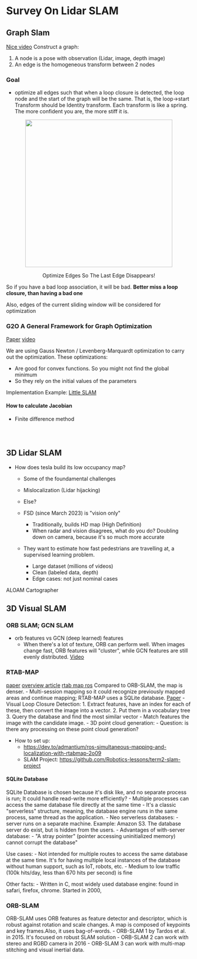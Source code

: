 # Survey On Lidar SLAM

## Graph Slam
[Nice video](https://www.bilibili.com/video/BV1ut4y1X7f7/?spm_id_from=333.337.search-card.all.click)
Construct a graph:
1. A node is a pose with observation (Lidar, image, depth image)
2. An edge is the homogeneous transform between 2 nodes

### Goal
- optimize all edges such that when a loop closure is detected, the loop node and the start of the graph 
will be the same. That is, the loop->start Transform should be Identity transform. Each transform is like
a spring. The more confident you are, the more stiff it is. 

<p align="center">
<img src="https://github.com/RicoJia/The-Dream-Robot/assets/39393023/268b8480-5cd7-4606-847d-1c3b5bf84d98" height="400" width="width"/>
<figcaption align="center">Optimize Edges So The Last Edge Disappears!</figcaption>
</p>

So if you have a bad loop association, it will be bad. **Better miss a loop closure, than having a bad one**

Also, edges of the current sliding window will be considered for optimization

### G2O A General Framework for Graph Optimization
[Paper](https://mengwenhe-cmu.github.io/Reading-Reports/Research/Localization/Graph_Optimization/g2o_A_General_Framework_for_Graph_Optimization/paper.pdf)
[video](https://www.bilibili.com/video/BV1Ca41167Sb/?spm_id_from=333.337.search-card.all.click)

We are using Gauss Newton / Levenberg-Marquardt optimization to carry out the optimization. These optimizations:
- Are good for convex functions. So you might not find the global minimum
- So they rely on the initial values of the parameters

Implementation Example: [Little SLAM](https://github.com/furo-org/LittleSLAM/tree/master/framework)

#### How to calculate Jacobian 
- Finite difference method
    ```


    
    ```

## 3D Lidar SLAM

- How does tesla build its low occupancy map?
    - Some of the foundamental challenges
    - Mislocalization (Lidar hijacking)
    - Else?
    - FSD (since March 2023) is "vision only"
        - Traditionally, builds HD map (High Definition)
        - When radar and vision disagrees, what do you do? Doubling down on camera, because it's so much more accurate

    - They want to estimate how fast pedestrians are travelling at, a supervised learning problem.
        - Large dataset (millions of videos)
        - Clean (labeled data, depth)
        - Edge cases: not just nominal cases

ALOAM
Cartographer

## 3D Visual SLAM
### ORB SLAM; GCN SLAM
- orb features vs GCN (deep learned) features
    - When there's a lot of texture, ORB can perform well. When images change fast, ORB features will "cluster", while GCN features 
    are still evenly distributed. [Video](https://www.bilibili.com/video/BV1ei4y1F7HV/?spm_id_from=333.337.search-card.all.click)
### RTAB-MAP
[paper](https://introlab.3it.usherbrooke.ca/mediawiki-introlab/images/7/7a/Labbe18JFR_preprint.pdf)
[overview article](https://shivachandrachary.medium.com/introduction-to-3d-slam-with-rtab-map-8df39da2d293)
[rtab map ros](https://github.com/introlab/rtabmap_ros)
Compared to ORB-SLAM, the map is denser. 
    - Multi-session mapping so it could recognize previously mapped areas and continue mapping; RTAB-MAP uses a SQLite database. [Paper](https://introlab.3it.usherbrooke.ca/mediawiki-introlab/images/e/eb/Labbe14-IROS.pdf)
    - Visual Loop Closure Detection:
        1. Extract features, have an index for each of these, then convert the image into a vector.
        2. Put them in a vocabulary tree
        3. Query the database and find the most similar vector
            - Match features the image with the candidate image.
    - 3D point cloud generation:
        - Question: is there any processing on these point cloud generation?

- How to set up:
    - https://dev.to/admantium/ros-simultaneous-mapping-and-localization-with-rtabmap-2o09
    - SLAM Project: https://github.com/Robotics-lessons/term2-slam-project


#### SQLite Database
SQLite Database is chosen because it's disk like, and no separate process is run; It could handle read-write more efficiently? 
    - Multiple processes can access the same database file directly at the same time
    - It's a classic "serverless" structure, meaning, the database engine runs in the same process, same thread as the application. 
    - Neo serverless databases: - server runs on a separate machine. Example: Amazon S3. The database server do exist, but is hidden from the users.
    - Advantages of with-server database:
        - "A stray pointer" (pointer accessing uninitialized memory) cannot corrupt the database"

Use cases:
    - Not intended for multiple routes to access the same database at the same time. It's for having multiple local instances of the database without human support, such as IoT, robots, etc.
    - Medium to low traffic (100k hits/day, less than 670 hits per second) is fine

Other facts:
    - Written in C, most widely used database engine: found in safari, firefox, chrome. Started in 2000,
    

### ORB-SLAM
ORB-SLAM uses ORB features as feature detector and descriptor, which is robust against rotation and scale changes.
A map is composed of keypoints and key frames.Also, it uses bag-of-words. 
    - ORB-SLAM 1 by Tardos et al. in 2015. It's focused on robust SLAM solution
    - ORB-SLAM 2 can work with stereo and RGBD camera in 2016
    - ORB-SLAM 3 can work with multi-map stitching and visual inertial data.
